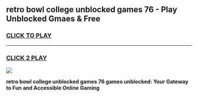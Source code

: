 
## retro bowl college unblocked games 76 - Play Unblocked Gmaes & Free
<h3>
<a href="https://news.freeplayer.one?title=retro_bowl_college_unblocked_games_76&ref=16F">CLICK TO PLAY</a></h3>
<hr>

<h3>
<a href="https://news.freeplayer.one?title=retro_bowl_college_unblocked_games_76&ref=16F">CLICK 2 PLAY</a>
  
</h3>

<a href="https://news.freeplayer.one?title=retro_bowl_college_unblocked_games_76&ref=16F/"><img src="https://clearcache.store/games.png"></a>


**retro bowl college unblocked games 76 games unblocked: Your Gateway to Fun and Accessible Online Gaming**
